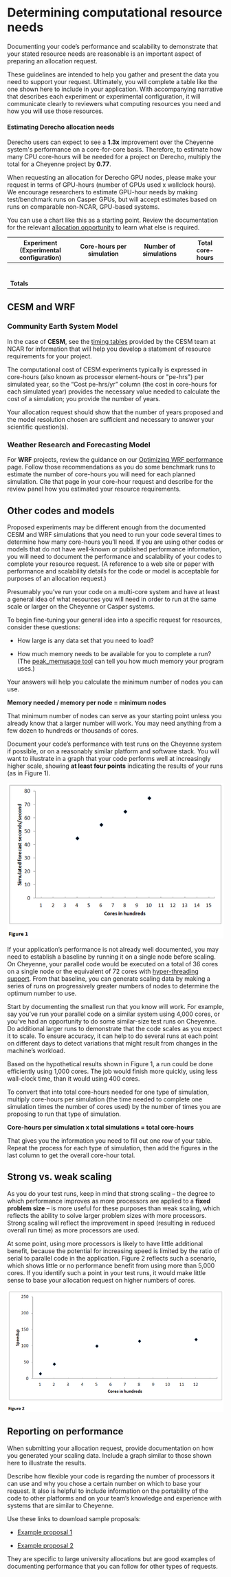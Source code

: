# Determining computational resource needs

Documenting your code’s performance and scalability to demonstrate that
your stated resource needs are reasonable is an important aspect of
preparing an allocation request.

These guidelines are intended to help you gather and present the data
you need to support your request. Ultimately, you will complete a table
like the one shown here to include in your application. With
accompanying narrative that describes each experiment or experimental
configuration, it will communicate clearly to reviewers what computing
resources you need and how you will use those resources.

#### Estimating Derecho allocation needs

Derecho users can expect to see a **1.3x** improvement over the Cheyenne
system's performance on a core-for-core basis. Therefore, to estimate
how many CPU core-hours will be needed for a project on Derecho,
multiply the total for a Cheyenne project by **0.77**.

When requesting an allocation for Derecho GPU nodes, please make your
request in terms of GPU-hours (number of GPUs used x wallclock hours).
We encourage researchers to estimate GPU-hour needs by making
test/benchmark runs on Casper GPUs, but will accept estimates based on
runs on comparable non-NCAR, GPU-based systems.

You can use a chart like this as a starting point. Review the
documentation for the relevant [allocation
opportunity](file:////display/RC/Allocations) to learn what else is
required.

<table style="width:100%;">
<colgroup>
<col style="width: 30%" />
<col style="width: 27%" />
<col style="width: 24%" />
<col style="width: 17%" />
</colgroup>
<thead>
<tr class="header">
<th><strong>Experiment</strong><br />
<strong>(Experimental configuration)</strong></th>
<th><strong>Core-hours per simulation</strong></th>
<th><strong>Number of simulations</strong></th>
<th><strong>Total core-hours</strong></th>
</tr>
</thead>
<tbody>
<tr class="odd">
<td></td>
<td></td>
<td></td>
<td></td>
</tr>
<tr class="even">
<td></td>
<td></td>
<td></td>
<td></td>
</tr>
<tr class="odd">
<td></td>
<td></td>
<td></td>
<td></td>
</tr>
<tr class="even">
<td></td>
<td></td>
<td></td>
<td></td>
</tr>
<tr class="odd">
<td></td>
<td></td>
<td></td>
<td></td>
</tr>
<tr class="even">
<td></td>
<td></td>
<td></td>
<td></td>
</tr>
<tr class="odd">
<td></td>
<td></td>
<td></td>
<td></td>
</tr>
<tr class="even">
<td><strong>Totals</strong></td>
<td></td>
<td></td>
<td></td>
</tr>
</tbody>
</table>

## CESM and WRF

### Community Earth System Model

In the case of **CESM**, see the [<u>timing
tables</u>](https://csegweb.cgd.ucar.edu/timing/cgi-bin/timings.cgi)
provided by the CESM team at NCAR for information that will help you
develop a statement of resource requirements for your project.

The computational cost of CESM experiments typically is expressed in
core-hours (also known as processor element-hours or "pe-hrs") per
simulated year, so the “Cost pe-hrs/yr” column (the cost in core-hours
for each simulated year) provides the necessary value needed to
calculate the cost of a simulation; you provide the number of years.

Your allocation request should show that the number of years proposed
and the model resolution chosen are sufficient and necessary to answer
your scientific question(s).

### Weather Research and Forecasting Model

For **WRF** projects, review the guidance on our [Optimizing WRF
performance](file:////display/RC/Optimizing+WRF+performance) page.
Follow those recommendations as you do some benchmark runs to estimate
the number of core-hours you will need for each planned simulation. Cite
that page in your core-hour request and describe for the review panel
how you estimated your resource requirements.

## Other codes and models

Proposed experiments may be different enough from the documented CESM
and WRF simulations that you need to run your code several times to
determine how many core-hours you’ll need. If you are using other codes
or models that do not have well-known or published performance
information, you will need to document the performance and scalability
of your codes to complete your resource request. (A reference to a web
site or paper with performance and scalability details for the code or
model is acceptable for purposes of an allocation request.)

Presumably you’ve run your code on a multi-core system and have at least
a general idea of what resources you will need in order to run at the
same scale or larger on the Cheyenne or Casper systems.

To begin fine-tuning your general idea into a specific request for
resources, consider these questions:

- How large is any data set that you need to load?

- How much memory needs to be available for you to complete a run? (The
  [peak_memusage tool](file:////display/RC/Checking+memory+use) can tell
  you how much memory your program uses.)

Your answers will help you calculate the minimum number of nodes you can
use.

**Memory needed / memory per node = minimum nodes**

That minimum number of nodes can serve as your starting point unless you
already know that a larger number will work. You may need anything from
a few dozen to hundreds or thousands of cores.

Document your code’s performance with test runs on the Cheyenne system
if possible, or on a reasonably similar platform and software stack. You
will want to illustrate in a graph that your code performs well at
increasingly higher scale, showing **at least four points** indicating
the results of your runs (as in Figure 1).

![](determining-computational-resource-needs/media/image1.png)

If your application’s performance is not already well documented, you
may need to establish a baseline by running it on a single node before
scaling. On Cheyenne, your parallel code would be executed on a total of
36 cores on a single node or the equivalent of 72 cores with
[hyper-threading
support](file:////display/RC/Hyper-threading+on+Cheyenne). From that
baseline, you can generate scaling data by making a series of runs on
progressively greater numbers of nodes to determine the optimum number
to use.

Start by documenting the smallest run that you know will work. For
example, say you’ve run your parallel code on a similar system using
4,000 cores, or you’ve had an opportunity to do some similar-size test
runs on Cheyenne. Do additional larger runs to demonstrate that the code
scales as you expect it to scale. To ensure accuracy, it can help to do
several runs at each point on different days to detect variations that
might result from changes in the machine’s workload.

Based on the hypothetical results shown in Figure 1, a run could be done
efficiently using 1,000 cores. The job would finish more quickly, using
less wall-clock time, than it would using 400 cores.

To convert that into total core-hours needed for one type of simulation,
multiply core-hours per simulation (the time needed to complete one
simulation times the number of cores used) by the number of times you
are proposing to run that type of simulation.

**Core-hours per simulation x total simulations = total core-hours**

That gives you the information you need to fill out one row of your
table. Repeat the process for each type of simulation, then add the
figures in the last column to get the overall core-hour total.

## Strong vs. weak scaling

As you do your test runs, keep in mind that strong scaling – the degree
to which performance improves as more processors are applied to a
**fixed problem size** – is more useful for these purposes than weak
scaling, which reflects the ability to solve larger problem sizes with
more processors. Strong scaling will reflect the improvement in speed
(resulting in reduced overall run time) as more processors are used.

At some point, using more processors is likely to have little additional
benefit, because the potential for increasing speed is limited by the
ratio of serial to parallel code in the application. Figure 2 reflects
such a scenario, which shows little or no performance benefit from using
more than 5,000 cores. If you identify such a point in your test runs,
it would make little sense to base your allocation request on higher
numbers of cores.

![](determining-computational-resource-needs/media/image2.png)

## Reporting on performance

When submitting your allocation request, provide documentation on how
you generated your scaling data. Include a graph similar to those shown
here to illustrate the results.

Describe how flexible your code is regarding the number of processors it
can use and why you chose a certain number on which to base your
request. It also is helpful to include information on the portability of
the code to other platforms and on your team’s knowledge and experience
with systems that are similar to Cheyenne.

Use these links to download sample proposals:

- [Example proposal
  1](file:////download/attachments/75694337/Example_Proposal_1_Spring2020%2520%25281%2529.pdf%3fversion=1&modificationDate=1627489242000&api=v2)

- [Example proposal
  2](file:////download/attachments/75694337/Example_Proposal_2_Fall2019%2520%25281%2529.pdf%3fversion=1&modificationDate=1627489279000&api=v2)

They are specific to large university allocations but are good examples
of documenting performance that you can follow for other types of
requests.
